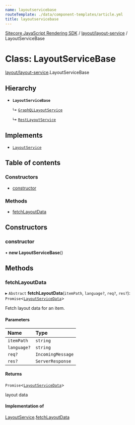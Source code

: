 ```yaml
---
name: layoutservicebase
routeTemplate: ./data/component-templates/article.yml
title: layoutservicebase
---
```


[Sitecore JavaScript Rendering SDK](/docs/fundamentals/ref/jss/) / [layout/layout-service](/docs/fundamentals/ref/jss/modules/layout_layout_service) / LayoutServiceBase

# Class: LayoutServiceBase

[layout/layout-service](/docs/fundamentals/ref/jss/modules/layout_layout_service).LayoutServiceBase

## Hierarchy

- **`LayoutServiceBase`**

  ↳ [`GraphQLLayoutService`](/docs/fundamentals/ref/jss/classes/layout_graphql_layout_service/graphqllayoutservice)

  ↳ [`RestLayoutService`](/docs/fundamentals/ref/jss/classes/layout_rest_layout_service/restlayoutservice)

## Implements

- [`LayoutService`](/docs/fundamentals/ref/jss/interfaces/layout_layout_service/layoutservice)

## Table of contents

### Constructors

- [constructor](/docs/fundamentals/ref/jss/classes/layout_layout_service/layoutservicebase#constructor)

### Methods

- [fetchLayoutData](/docs/fundamentals/ref/jss/classes/layout_layout_service/layoutservicebase#fetchlayoutdata)

## Constructors

### constructor

• **new LayoutServiceBase**()

## Methods

### fetchLayoutData

▸ `Abstract` **fetchLayoutData**(`itemPath`, `language?`, `req?`, `res?`): `Promise`<[`LayoutServiceData`](/docs/fundamentals/ref/jss/interfaces/layout_models/layoutservicedata)\>

Fetch layout data for an item.

#### Parameters

| Name | Type |
| :------ | :------ |
| `itemPath` | `string` |
| `language?` | `string` |
| `req?` | `IncomingMessage` |
| `res?` | `ServerResponse` |

#### Returns

`Promise`<[`LayoutServiceData`](/docs/fundamentals/ref/jss/interfaces/layout_models/layoutservicedata)\>

layout data

#### Implementation of

[LayoutService](/docs/fundamentals/ref/jss/interfaces/layout_layout_service/layoutservice).[fetchLayoutData](/docs/fundamentals/ref/jss/interfaces/layout_layout_service/layoutservice#fetchlayoutdata)
